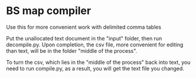 # BS map compiler

Use this for more convenient work with delimited comma tables

Put the unallocated text document in the "input" folder, then run decompile.py. Upon completion, the csv file, more convenient for editing than text, will be in the folder "middle of the process".

To turn the csv, which lies in the "middle of the process" back into text, you need to run compile.py, as a result, you will get the text file you changed.
